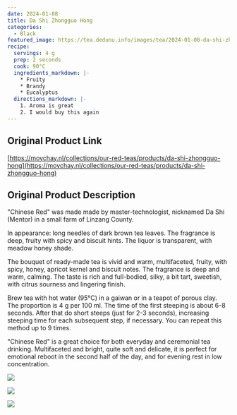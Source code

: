 ```yaml
---
date: 2024-01-08
title: Da Shi Zhongguo Hong
categories:
  - Black
featured_image: https://tea.dedunu.info/images/tea/2024-01-08-da-shi-zhongguo-hong-1.PNG
recipe:
  servings: 4 g
  prep: 2 seconds
  cook: 90°C
  ingredients_markdown: |-
    * Fruity
    * Brandy
    * Eucalyptus
  directions_markdown: |-
    1. Aroma is great
    2. I would buy this again
---
```


## Original Product Link

[https://moychay.nl/collections/our-red-teas/products/da-shi-zhongguo-hong](https://moychay.nl/collections/our-red-teas/products/da-shi-zhongguo-hong)

## Original Product Description

"Chinese Red" was made made by master-technologist, nicknamed Da Shi (Mentor) in a small farm of Linzang County.

In appearance: long needles of dark brown tea leaves. The fragrance is deep, fruity with spicy and biscuit hints. The liquor is transparent, with meadow honey shade.

The bouquet of ready-made tea is vivid and warm, multifaceted, fruity, with spicy, honey, apricot kernel and biscuit notes. The fragrance is deep and warm, calming. The taste is rich and full-bodied, silky, a bit tart, sweetish, with citrus sourness and lingering finish.

Brew tea with hot water (95°С) in a gaiwan or in a teapot of porous clay. The proportion is 4 g per 100 ml. The time of the first steeping is about 6-8 seconds. After that do short steeps (just for 2-3 seconds), increasing steeping time for each subsequent step, if necessary. You can repeat this method up to 9 times.

"Chinese Red" is a great choice for both everyday and ceremonial tea drinking. Multifaceted and bright, quite soft and delicate, it is perfect for emotional reboot in the second half of the day, and for evening rest in low concentration.

![](https://tea.dedunu.info/images/tea/2024-01-08-da-shi-zhongguo-hong-2.PNG)

![](https://tea.dedunu.info/images/tea/2024-01-08-da-shi-zhongguo-hong-3.PNG)

![](https://tea.dedunu.info/images/tea/2024-01-08-da-shi-zhongguo-hong-4.jpg)
